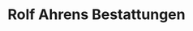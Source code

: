 ---
title: "Rolf Ahrens Bestattungen"
url: /wurster-nordseekueste/rolf-ahrens-bestattungen/
shop: Bestattungen
---
